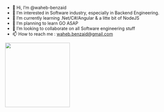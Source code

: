 - 👋 Hi, I’m @waheb-benzaid
- 👀 I’m interested in Software industry, especially in Backend Engineering.
- 🌱 I’m currently learning .Net/C#/Angular & a litte bit of NodeJS
- 🌱 I’m planning to learn GO ASAP
- 💞️ I’m looking to collaborate on all Software engineering stuff
- 📫 How to reach me : waheb.benzaid@gmail.com


<div>
    <img height="210px" width:"400px" src="https://github-readme-stats-api-holic-x.vercel.app/api/top-langs/?username=waheb-benzaid&theme=tokyonight&layout=compact"/>
</div>
